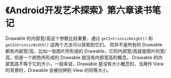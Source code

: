 # 《Android开发艺术探索》第六章读书笔记

Drawable 的内部宽/高这个参数比较重要，通过 `getIntrinsicHeight()` 和 `getIntrinsicWidth()` 这两个方法可以获取到它们。
但并不是所有的 Drawable 都有内部宽/高，比如一张图片所形成的 Drawable，它的内部宽/高就是图片的宽/高，但是一个颜色所形成的 Drawable 就没有内部宽高的概念。
Drawable 的内部宽高不等于它的大小，一般来说，Drawable 是没有大小概念的，当用作 View 的背景时，Drawable 会被拉伸到 View 的同等大小。

